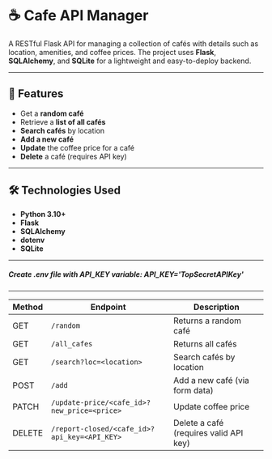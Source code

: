 # ☕ Cafe API Manager

A RESTful Flask API for managing a collection of cafés with details such as location, amenities, and coffee prices. The project uses **Flask**, **SQLAlchemy**, and **SQLite** for a lightweight and easy-to-deploy backend.

---

## 🚀 Features

- Get a **random café**
- Retrieve a **list of all cafés**
- **Search cafés** by location
- **Add a new café**
- **Update** the coffee price for a café
- **Delete** a café (requires API key)

---

## 🛠️ Technologies Used

- **Python 3.10+**
- **Flask**
- **SQLAlchemy**
- **dotenv**
- **SQLite**

---

##### Create .env file with API_KEY variable: API_KEY='TopSecretAPIKey'

---

| Method | Endpoint                                     | Description                            |
| ------ | -------------------------------------------- | -------------------------------------- |
| GET    | `/random`                                    | Returns a random café                  |
| GET    | `/all_cafes`                                 | Returns all cafés                      |
| GET    | `/search?loc=<location>`                     | Search cafés by location               |
| POST   | `/add`                                       | Add a new café (via form data)         |
| PATCH  | `/update-price/<cafe_id>?new_price=<price>`  | Update coffee price                    |
| DELETE | `/report-closed/<cafe_id>?api_key=<API_KEY>` | Delete a café (requires valid API key) |




